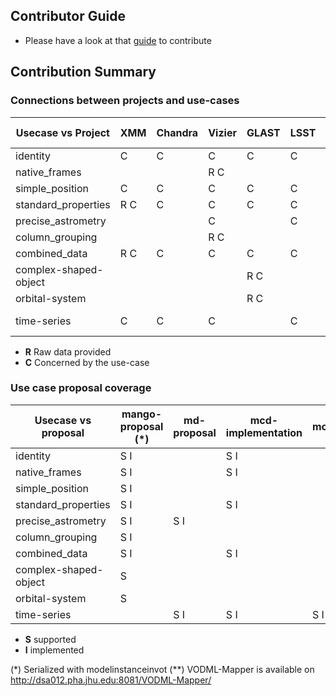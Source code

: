 ## Contributor Guide
- Please have a look at that [guide](https://github.com/ivoa/dm-usecases/wiki/guide) to contribute

## Contribution Summary

### Connections between projects and use-cases

| Usecase vs Project | XMM | Chandra | Vizier | GLAST | LSST | GAVO | Gaia | Simbad | Other project | Mock data |
| -------------------| ------ | -----| -----  | ----- | ---- | ---- | ---- | ------ | ------------- | --------- |
| identity           |  C     | C    | C      | C     | C    | C    | C    | R C    |               |           |
| native_frames      |        |      | R C    |       |      |      |      |        |               |           |
| simple_position    |  C     |  C   | C      | C     | C    | C    | C    | C      |               |           |
| standard_properties|  R C   |  C   | C      | C     | C    | C    | C    | C      |               |           |
| precise_astrometry |        |      | C      |       | C    |      | C    |        |               | R         |
| column_grouping    |        |      | R C    |       |      |      |      |        |               |           |
| combined_data      |  R C   |   C  | C      | C     |  C   |  C   |      |        |               |           |
| complex-shaped-object|      |      |        | R C   |      |      |      |        |               |           |
| orbital-system     |        |      |        | R C   |      |      |      |        |               |           |
| time-series        |  C     | C    | C      |       | C    | R C  |      |        |  ZTF: R C     |           |

* **R** Raw data provided
* **C** Concerned by the use-case


### Use case proposal coverage 

| Usecase vs proposal  | mango-proposal (*)| md-proposal | mcd-implementation | modelinstanceinvot | VODML-Mapper (**)|
| ---------------------| ----------------- | ----------- | ------------------ |--------------------|------------------|
| identity             |  S I              |             | S I                |                    |  S I             |
| native_frames        |  S I              |             | S I                |                    |  S I             |
| simple_position      |  S I              |             |                    |                    |                  |
| standard_properties  |  S I              |             | S I                |                    |  S I             |
| precise_astrometry   |  S I              |  S I        |                    |                    |  S I             |
| column_grouping      |  S I              |             |                    |                    |  S I             |
| combined_data        |  S I              |             | S I                |                    |  S I             |
| complex-shaped-object|  S                |             |                    |                    |                  |
| orbital-system       |  S                |             |                    |                    |                  |
| time-series          |                   | S I         | S I                |  S I               |                  |

* **S** supported
* **I** implemented

(*) Serialized with modelinstanceinvot
(**) VODML-Mapper is available on http://dsa012.pha.jhu.edu:8081/VODML-Mapper/